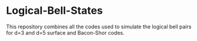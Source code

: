 # Logical-Bell-States
This repository combines all the codes used to simulate the logical bell pairs for d=3 and d=5 surface and Bacon-Shor codes.
